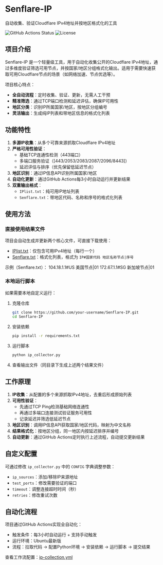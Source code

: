 # Senflare-IP

自动收集、验证Cloudflare IPv4地址并按地区格式化的工具

![GitHub Actions Status](https://img.shields.io/github/actions/workflow/status/your-username/Senflare-IP/ip-collection.yml?label=自动更新)
![License](https://img.shields.io/badge/license-MIT-blue.svg)

## 项目介绍

Senflare-IP 是一个轻量级工具，用于自动化收集公开的Cloudflare IPv4地址，通过多维度验证筛选可用节点，并按国家/地区分组格式化输出。适用于需要快速获取可用Cloudflare节点的场景（如网络加速、节点优选等）。

项目核心特点：
- **全自动流程**：定时收集、验证、更新，无需人工干预
- **精准筛选**：通过TCP端口检测和延迟评估，确保IP可用性
- **地区分类**：识别IP所属国家/地区，按地区分组编号
- **灵活输出**：生成纯IP列表和带地区信息的格式化列表

## 功能特性

1. **多源IP收集**：从多个可靠来源抓取Cloudflare IPv4地址
2. **严格可用性验证**：
   - 基础TCP连通性检测（443端口）
   - 多端口服务验证（[443/2053/2083/2087/2096/8443]）
   - 延迟评估与排序（优先保留低延迟节点）
3. **地区识别**：通过IP信息API识别所属国家/地区
4. **自动化更新**：通过GitHub Actions每3小时自动运行并更新结果
5. **双重输出格式**：
   - `IPlist.txt`：纯可用IP地址列表
   - `Senflare.txt`：带地区代码、名称和序号的格式化列表

## 使用方法

### 直接使用结果文件

项目会自动生成并更新两个核心文件，可直接下载使用：

- [IPlist.txt](IPlist.txt)：仅包含可用IPv4地址（每行一个）
- [Senflare.txt](Senflare.txt)：格式化列表，格式为 `IP#国家代码 地区名称节点|序号`

示例（Senflare.txt）：
104.18.1.1#US 美国节点|01
172.67.1.1#SG 新加坡节点|01
### 本地运行脚本

如果需要本地自定义运行：

1. 克隆仓库
   ```bash
   git clone https://github.com/your-username/Senflare-IP.git
   cd Senflare-IP
   ```

2. 安装依赖
   ```bash
   pip install -r requirements.txt
   ```

3. 运行脚本
   ```bash
   python ip_collector.py
   ```

4. 查看输出文件（同目录下生成上述两个结果文件）

## 工作原理

1. **IP收集**：从配置的多个来源抓取IPv4地址，去重后形成原始列表
2. **可用性验证**：
   - 先通过TCP Ping检测基础网络连通性
   - 再通过多端口连接测试验证服务可用性
   - 记录延迟并筛选低延迟节点
3. **地区识别**：调用IP信息API获取国家/地区代码，映射为中文名称
4. **结果格式化**：按地区分组，同一地区内按延迟排序并编号
5. **自动更新**：通过GitHub Actions定时执行上述流程，自动提交更新结果

## 自定义配置

可通过修改 `ip_collector.py` 中的 `CONFIG` 字典调整参数：
- `ip_sources`：添加/移除IP来源地址
- `test_ports`：修改需要验证的端口
- `timeout`：调整连接超时时间（秒）
- `retries`：修改重试次数

## 自动化流程

项目通过GitHub Actions实现全自动化：
- 触发条件：每3小时自动运行 + 支持手动触发
- 运行环境：Ubuntu最新版
- 流程：拉取代码 → 配置Python环境 → 安装依赖 → 运行脚本 → 提交结果

查看工作流配置：[ip-collection.yml](.github/workflows/ip-collection.yml)
